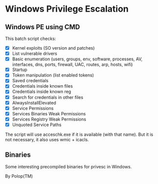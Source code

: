 # Windows Privilege Escalation

## Windows PE using CMD

This batch script checks:

- [x] Kernel exploits (SO version and patches)
- [x] List vulnerable drivers
- [x] Basic enumeration (users, groups, env, software, processes, AV, interfaces, dns, ports, firewall, UAC, routes, arp, hosts, wifi)
- [x] Startup 
- [x] Token manipulation (list enabled tokens)
- [x] Saved credentials
- [x] Credentials inside known files
- [x] Credentials inside known reg
- [x] Search for credentials in other files
- [x] AlwaysInstallElevated
- [x] Service Permissions
- [x] Services Binaries Weak Permissions
- [x] Services Registry Weak Permissions
- [x] Unquoted Service Paths

The script will use acceschk.exe if it is available (with that name). But it is not necessary, it also uses wmic + icacls.

## Binaries

Some interesting precompiled binaries for privesc in Windows.

By Polop(TM)
